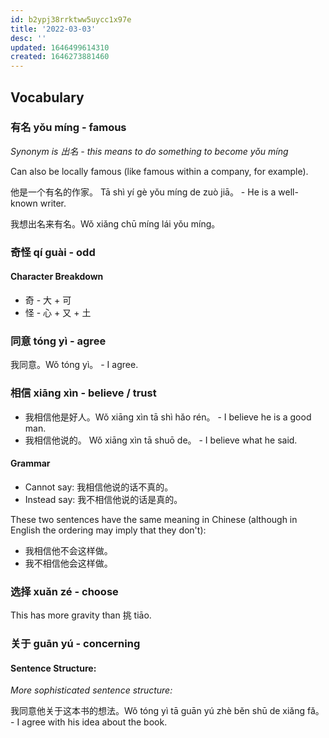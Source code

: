 ```yaml
---
id: b2ypj38rrktww5uycc1x97e
title: '2022-03-03'
desc: ''
updated: 1646499614310
created: 1646273881460
---
```


## Vocabulary

### 有名 yǒu míng - famous

_Synonym is 出名 - this means to do something to become yǒu míng_

Can also be locally famous (like famous within a company, for example).

他是一个有名的作家。 Tā shì yí gè yǒu míng de zuò jiā。 - He is a well-known writer.

我想出名来有名。Wǒ xiǎng chū míng lái yǒu míng。

### 奇怪 qí guài - odd 

#### Character Breakdown

- 奇 - 大 + 可
- 怪 - 心 + 又 + 土

### 同意 tóng yì - agree

我同意。Wǒ tóng yì。 - I agree.

### 相信 xiāng xìn - believe / trust

- 我相信他是好人。Wǒ xiāng xìn tā shì hǎo rén。 - I believe he is a good man.
- 我相信他说的。 Wǒ xiāng xìn tā shuō de。 - I believe what he said.

#### Grammar
- Cannot say: 我相信他说的话不真的。
- Instead say: 我不相信他说的话是真的。

These two sentences have the same meaning in Chinese (although in English the ordering may imply that they don't):
- 我相信他不会这样做。
- 我不相信他会这样做。

### 选择 xuǎn zé - choose

This has more gravity than 挑 tiāo.

### 关于 guān yú - concerning

#### Sentence Structure:
_More sophisticated sentence structure:_

我同意他关于这本书的想法。Wǒ tóng yì tā guān yú zhè běn shū de xiǎng fǎ。 - I agree with his idea about the book.